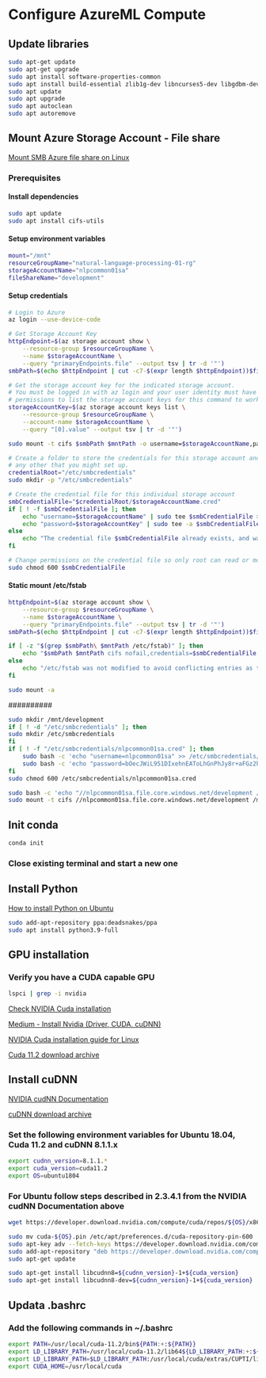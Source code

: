 # Configure AzureML Compute

## Update libraries

``` bash
sudo apt-get update
sudo apt-get upgrade
sudo apt install software-properties-common
sudo apt install build-essential zlib1g-dev libncurses5-dev libgdbm-dev libnss3-dev libssl-dev libreadline-dev libffi-dev libsqlite3-dev wget libbz2-dev
sudo apt update
sudo apt upgrade
sudo apt autoclean
sudo apt autoremove
```

## Mount Azure Storage Account - File share

[Mount SMB Azure file share on Linux](https://docs.microsoft.com/en-us/azure/storage/files/storage-how-to-use-files-linux?tabs=smb311)

### Prerequisites

#### Install dependencies

``` bash
sudo apt update
sudo apt install cifs-utils
```

#### Setup environment variables

``` bash
mount="/mnt"
resourceGroupName="natural-language-processing-01-rg"
storageAccountName="nlpcommon01sa"
fileShareName="development"
```

#### Setup credentials

``` bash
# Login to Azure
az login --use-device-code

# Get Storage Account Key
httpEndpoint=$(az storage account show \
    --resource-group $resourceGroupName \
    --name $storageAccountName \
    --query "primaryEndpoints.file" --output tsv | tr -d '"')
smbPath=$(echo $httpEndpoint | cut -c7-$(expr length $httpEndpoint))$fileShareName

# Get the storage account key for the indicated storage account.
# You must be logged in with az login and your user identity must have 
# permissions to list the storage account keys for this command to work.
storageAccountKey=$(az storage account keys list \
    --resource-group $resourceGroupName \
    --account-name $storageAccountName \
    --query "[0].value" --output tsv | tr -d '"')

sudo mount -t cifs $smbPath $mntPath -o username=$storageAccountName,password=$storageAccountKey,serverino
```

``` bash
# Create a folder to store the credentials for this storage account and
# any other that you might set up.
credentialRoot="/etc/smbcredentials"
sudo mkdir -p "/etc/smbcredentials"

# Create the credential file for this individual storage account
smbCredentialFile="$credentialRoot/$storageAccountName.cred"
if [ ! -f $smbCredentialFile ]; then
    echo "username=$storageAccountName" | sudo tee $smbCredentialFile > /dev/null
    echo "password=$storageAccountKey" | sudo tee -a $smbCredentialFile > /dev/null
else 
    echo "The credential file $smbCredentialFile already exists, and was not modified."
fi

# Change permissions on the credential file so only root can read or modify the password file.
sudo chmod 600 $smbCredentialFile
```

#### Static mount /etc/fstab

``` bash
httpEndpoint=$(az storage account show \
    --resource-group $resourceGroupName \
    --name $storageAccountName \
    --query "primaryEndpoints.file" --output tsv | tr -d '"')
smbPath=$(echo $httpEndpoint | cut -c7-$(expr length $httpEndpoint))$fileShareName

if [ -z "$(grep $smbPath\ $mntPath /etc/fstab)" ]; then
    echo "$smbPath $mntPath cifs nofail,credentials=$smbCredentialFile,serverino" | sudo tee -a /etc/fstab > /dev/null
else
    echo "/etc/fstab was not modified to avoid conflicting entries as this Azure file share was already present. You may want to double check /etc/fstab to ensure the configuration is as desired."
fi

sudo mount -a
```


##########

``` bash
sudo mkdir /mnt/development
if [ ! -d "/etc/smbcredentials" ]; then
sudo mkdir /etc/smbcredentials
fi
if [ ! -f "/etc/smbcredentials/nlpcommon01sa.cred" ]; then
    sudo bash -c 'echo "username=nlpcommon01sa" >> /etc/smbcredentials/nlpcommon01sa.cred'
    sudo bash -c 'echo "password=bOecJWiL951DIxehnEAToLhGnPhJy8r+aFGz2h0BNoBSxpvSAg8B8lAOn7j39UTENTkeWfhh8hjzXzl44ycZVQ==" >> /etc/smbcredentials/nlpcommon01sa.cred'
fi
sudo chmod 600 /etc/smbcredentials/nlpcommon01sa.cred

sudo bash -c 'echo "//nlpcommon01sa.file.core.windows.net/development /mount/nlpcommon01sa/development cifs nofail,vers=3.0,credentials=/etc/smbcredentials/nlpcommon01sa.cred,dir_mode=0777,file_mode=0777,gid=azureuser,serverino" >> /etc/fstab'
sudo mount -t cifs //nlpcommon01sa.file.core.windows.net/development /mount/nlpcommon01sa/development -o vers=3.0,credentials=/etc/smbcredentials/nlpcommon01sa.cred,dir_mode=0777,file_mode=0777,gid=azureuser,serverino
```

## Init conda

``` bash
conda init
```

### Close existing terminal and start a new one

## Install Python

[How to install Python on Ubuntu](https://linuxize.com/post/how-to-install-python-3-9-on-ubuntu-20-04/)

``` bash
sudo add-apt-repository ppa:deadsnakes/ppa
sudo apt install python3.9-full
```

## GPU installation

### Verify you have a CUDA capable GPU
``` bash
lspci | grep -i nvidia
```

[Check NVIDIA Cuda installation](https://www.cyberciti.biz/faq/how-to-find-the-nvidia-cuda-version/)

[Medium - Install Nvidia (Driver, CUDA, cuDNN)](https://medium.com/analytics-vidhya/install-cuda-11-2-cudnn-8-1-0-and-python-3-9-on-rtx3090-for-deep-learning-fcf96c95f7a1)

[NVIDIA Cuda installation guide for Linux](https://docs.nvidia.com/cuda/cuda-installation-guide-linux/index.html)

[Cuda 11.2 download archive](https://developer.nvidia.com/cuda-11.2.2-download-archive)

## Install cuDNN

[NVIDIA cudNN Documentation](https://docs.nvidia.com/deeplearning/cudnn/install-guide/index.html#download)

[cuDNN download archive](https://developer.nvidia.com/rdp/cudnn-archive)

### Set the following environment variables for Ubuntu 18.04, Cuda 11.2 and cuDNN 8.1.1.x

``` bash
export cudnn_version=8.1.1.*
export cuda_version=cuda11.2
export OS=ubuntu1804
```

### For Ubuntu follow steps described in 2.3.4.1 from the NVIDIA cudNN Documentation above

``` bash
wget https://developer.download.nvidia.com/compute/cuda/repos/${OS}/x86_64/cuda-${OS}.pin 

sudo mv cuda-${OS}.pin /etc/apt/preferences.d/cuda-repository-pin-600
sudo apt-key adv --fetch-keys https://developer.download.nvidia.com/compute/cuda/repos/${OS}/x86_64/7fa2af80.pub
sudo add-apt-repository "deb https://developer.download.nvidia.com/compute/cuda/repos/${OS}/x86_64/ /"
sudo apt-get update

sudo apt-get install libcudnn8=${cudnn_version}-1+${cuda_version}
sudo apt-get install libcudnn8-dev=${cudnn_version}-1+${cuda_version}
```

## Updata .bashrc

### Add the following commands in ~/.bashrc

``` bash
export PATH=/usr/local/cuda-11.2/bin${PATH:+:${PATH}}
export LD_LIBRARY_PATH=/usr/local/cuda-11.2/lib64${LD_LIBRARY_PATH:+:${LD_LIBRARY_PATH}}
export LD_LIBRARY_PATH=$LD_LIBRARY_PATH:/usr/local/cuda/extras/CUPTI/lib64
export CUDA_HOME=/usr/local/cuda
```
